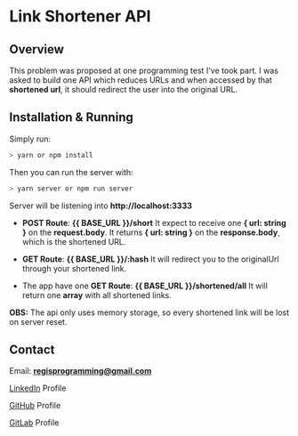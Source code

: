 # Link Shortener API

## Overview

This problem was proposed at one programming test I've took part. I was asked to build one API which reduces URLs and when accessed by that **shortened url**, it should redirect the user into the original URL.

## Installation & Running

Simply run:

```bash
> yarn or npm install
```

Then you can run the server with:

```bash
> yarn server or npm run server
```

Server will be listening into **http://localhost:3333**

+ **POST Route**: __{{ BASE_URL }}/short__
It expect to receive one __{ url: string }__ on the **request.body**.
It returns __{ url: string }__ on the **response.body**, which is the shortened URL.

+ **GET Route**: __{{ BASE_URL }}/:hash__
It will redirect you to the originalUrl through your shortened link.

+ The app have one **GET Route**: __{{ BASE_URL }}/shortened/all__
It will return one **array** with all shortened links.

**OBS:** The api only uses memory storage, so every shortened link will be lost on server reset.

## Contact

Email: **regisprogramming@gmail.com**

[LinkedIn](https://www.linkedin.com/in/regissfaria/) Profile

[GitHub](https://github.com/regisfaria) Profile

[GitLab](https://gitlab.com/regisfaria) Profile
